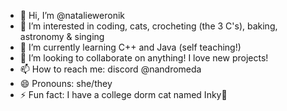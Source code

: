 - 👋 Hi, I’m @natalieweronik
- 👀 I’m interested in coding, cats, crocheting (the 3 C's), baking, astronomy & singing
- 🌱 I’m currently learning C++ and Java (self teaching!)
- 💞️ I’m looking to collaborate on anything! I love new projects!
- 📫 How to reach me: discord @nandromeda
- 😄 Pronouns: she/they
- ⚡ Fun fact: I have a college dorm cat named Inky🐾

<!---
natalieweronik/natalieweronik is a ✨ special ✨ repository because its `README.md` (this file) appears on your GitHub profile.
You can click the Preview link to take a look at your changes.
--->

